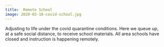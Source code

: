 ```yaml
---
title:  Remote School
image: 2020-03-18-covid-school.jpg
---
```

        
Adjusting to life under the covid quarantine conditions. Here we queue up, at a safe social distance, to 
receive school materials. All area schools have closed and instruction is happening remotely.  

